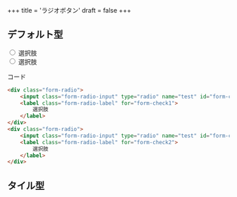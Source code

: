 +++
title = 'ラジオボタン'
draft = false
+++

## デフォルト型

<div class="form-radio">
  <input class="form-radio-input" type="radio" name="test" id="form-check1">
  <label class="form-radio-label" for="form-check1">
    選択肢
  </label>
</div>
<div class="form-radio">
  <input class="form-radio-input" type="radio" name="test" id="form-check2">
  <label class="form-radio-label" for="form-check2">
    選択肢
  </label>
</div>

コード

```html
<div class="form-radio">
    <input class="form-radio-input" type="radio" name="test" id="form-check1">
    <label class="form-radio-label" for="form-check1">
        選択肢
    </label>
</div>
<div class="form-radio">
    <input class="form-radio-input" type="radio" name="test" id="form-check2">
    <label class="form-radio-label" for="form-check2">
        選択肢
    </label>
</div>
```

## タイル型
